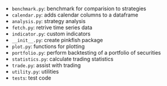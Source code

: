 - `benchmark.py`: benchmark for comparision to strategies
- `calendar.py`: adds calendar columns to a dataframe
- `analysis.py`: strategy analysis
- `fetch.py`: retrive time series data
- `indicator.py`: custom indicators
- `__init__.py`: create pinkfish package
- `plot.py`: functions for plotting
- `portfolio.py`: perform backtesting of a portfolio of securities
- `statistics.py`: calculate trading statistics
- `trade.py`: assist with trading
- `utility.py`: utilities
- `tests`: test code
